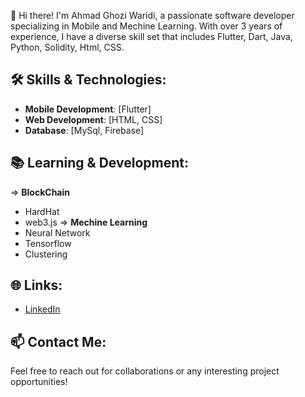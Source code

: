 👋 Hi there! I'm Ahmad Ghozi Waridi, a passionate software developer specializing in Mobile and Mechine Learning. With over 3 years of experience, I have a diverse skill set that includes Flutter, Dart, Java, Python, Solidity, Html, CSS.

## 🛠 Skills & Technologies:
- **Mobile Development**: [Flutter]
- **Web Development**: [HTML, CSS]
- **Database**: [MySql, Firebase]


## 📚 Learning & Development:
=> **BlockChain**
  - HardHat
  - web3.js
=> **Mechine Learning**
  - Neural Network
  - Tensorflow
  - Clustering

## 🌐 Links:
- [LinkedIn](Link)

## 📫 Contact Me:
Feel free to reach out for collaborations or any interesting project opportunities!



